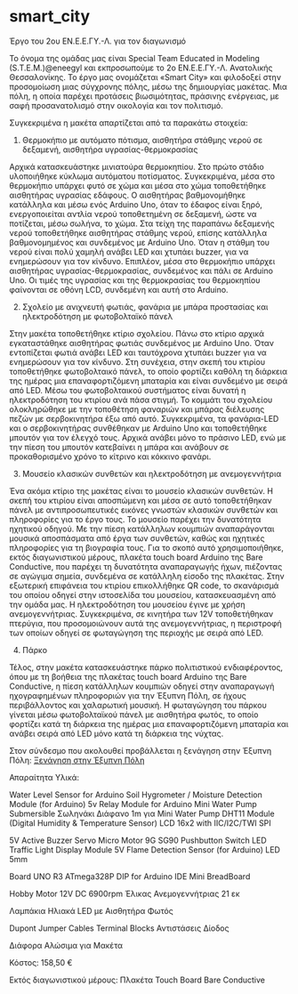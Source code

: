 # smart_city
Έργο του 2ου ΕΝ.Ε.Ε.ΓΥ.-Λ. για τον διαγωνισμό

Το όνομα της ομάδας μας είναι Special Team Educated in Modeling (S.T.E.M.)@eneegyl και εκπροσωπούμε το 2ο ΕΝ.Ε.Ε.ΓΥ.-Λ. Ανατολικής Θεσσαλονίκης. Το έργο μας ονομάζεται «Smart City» και φιλοδοξεί στην προσομοίωση μιας σύγχρονης πόλης, μέσω της δημιουργίας μακέτας. Μια πόλη, η οποία παρέχει προτάσεις βιωσιμότητας, πράσινης ενέργειας, με σαφή προσανατολισμό στην οικολογία και τον πολιτισμό.

Συγκεκριμένα η μακέτα απαρτίζεται από τα παρακάτω στοιχεία:

1. Θερμοκήπιο με αυτόματο πότισμα, αισθητήρα στάθμης νερού σε δεξαμενή, αισθητήρα υγρασίας-θερμοκρασίας
  
Αρχικά κατασκευάστηκε μινιατούρα θερμοκηπίου. Στο πρώτο στάδιο υλοποιήθηκε κύκλωμα αυτόματου ποτίσματος. Συγκεκριμένα, μέσα στο θερμοκήπιο υπάρχει φυτό σε χώμα και μέσα στο χώμα τοποθετήθηκε αισθητήρας υγρασίας εδάφους. Ο αισθητήρας βαθμονομήθηκε κατάλληλα και μέσω ενός Arduino Uno, όταν το έδαφος είναι ξηρό, ενεργοποιείται αντλία νερού τοποθετημένη σε δεξαμενή, ώστε να ποτίζεται, μέσω σωλήνα, το χώμα.
Στα τείχη της παραπάνω δεξαμενής νερού τοποθετήθηκε αισθητήρας στάθμης νερού, επίσης κατάλληλα βαθμονομημένος και συνδεμένος με Arduino Uno. Όταν η στάθμη του νερού είναι πολύ χαμηλή ανάβει LED και χτυπάει buzzer, για να ενημερώσουν για τον κίνδυνο.
Επιπλέον, μέσα στο θερμοκήπιο υπάρχει αισθητήρας υγρασίας-θερμοκρασίας, συνδεμένος και πάλι σε Arduino Uno. Οι τιμές της υγρασίας και της θερμοκρασίας του θερμοκηπίου φαίνονται σε οθόνη LCD, συνδεμένη και αυτή στο Arduino.


2. Σχολείο με ανιχνευτή φωτιάς, φανάρια με μπάρα προστασίας και ηλεκτροδότηση με φωτοβολταϊκό πάνελ
   
Στην μακέτα τοποθετήθηκε κτίριο σχολείου. Πάνω στο κτίριο αρχικά εγκαταστάθηκε αισθητήρας φωτιάς συνδεμένος με Arduino Uno. Όταν εντοπίζεται φωτιά ανάβει LED και ταυτόχρονα χτυπάει buzzer για να ενημερώσουν για τον κίνδυνο. Στη συνέχεια, στην σκεπή του κτιρίου τοποθετήθηκε φωτοβολταικό πάνελ, το οποίο φορτίζει καθόλη τη διάρκεια της ημέρας μια επαναφορτιζόμενη μπαταρία και είναι συνδεμένο με σειρά από LED. Μέσω του φωτοβολταικού συστήματος είναι δυνατή η ηλεκτροδότηση του κτιρίου ανά πάσα στιγμή.
Το κομμάτι του σχολείου ολοκληρώθηκε με την τοποθέτηση φαναριών και μπάρας διέλευσης πεζών με σερβοκινητήρα έξω από αυτό. Συγκεκριμένα, τα φανάρια-LED και ο σερβοκινητήρας συνθέθηκαν με Arduino Uno και τοποθετήθηκε μπουτόν για τον έλεγχό τους. Αρχικά ανάβει μόνο το πράσινο LED, ενώ με την πίεση του μπουτόν κατεβαίνει η μπάρα και ανάβουν σε προκαθορισμένο χρόνο το κίτρινο και κόκκινο φανάρι.

3. Μουσείο κλασικών συνθετών και ηλεκτροδότηση με ανεμογεννήτρια
   
Ένα ακόμα κτίριο της μακέτας είναι το μουσείο κλασικών συνθετών. Η σκεπή του κτιρίου είναι αποσπώμενη και μέσα σε αυτό τοποθετήθηκαν πάνελ με αντιπροσωπευτικές εικόνες γνωστών κλασικών συνθετών και πληροφορίες για το έργο τους. Το μουσείο παρέχει την δυνατότητα ηχητικού οδηγού. Με την πίεση κατάλληλων κουμπιών αναπαράγονται μουσικά αποσπάσματα από έργα των συνθετών, καθώς και ηχητικές πληροφορίες για τη βιογραφία τους. Για το σκοπό αυτό χρησιμοποιήθηκε, εκτός διαγωνιστικού μέρους, πλακέτα touch board Arduino της Bare Conductive, που παρέχει τη δυνατότητα αναπαραγωγής ήχων, πιέζοντας σε αγώγιμα σημεία, συνδεμένα σε κατάλληλη είσοδο της πλακέτας. Στην εξωτερική επιφάνεια του κτιρίου επικολλήθηκε QR code, το σκανάρισμά του οποίου οδηγεί στην ιστοσελίδα του μουσείου, κατασκευασμένη από την ομάδα μας.
Η ηλεκτροδότηση του μουσείου έγινε με χρήση ανεμογεννήτριας. Συγκεκριμένα, σε κινητήρα των 12V τοποθετήθηκαν πτερύγια, που προσομοιώνουν αυτά της ανεμογεννήτριας, η περιστροφή των οποίων οδηγεί σε φωταγώγηση της περιοχής με σειρά από LED.

4. Πάρκο
   
Τέλος, στην μακέτα κατασκευάστηκε πάρκο πολιτιστικού ενδιαφέροντος, όπου με τη βοήθεια της πλακέτας touch board Arduino της Bare Conductive, η πίεση κατάλληλων κουμπιών οδηγεί στην αναπαραγωγή ηχογραφημένων πληροφοριών για την Έξυπνη Πόλη, σε ήχους περιβάλλοντος και χαλαρωτική μουσική. Η φωταγώγηση του πάρκου γίνεται μέσω φωτοβολταϊκού πάνελ με αισθητήρα φωτός, το οποίο φορτίζει κατά τη διάρκεια της ημέρας μια επαναφορτιζόμενη μπαταρία και ανάβει σειρά από LED μόνο κατά τη διάρκεια της νύχτας.

Στον σύνδεσμο που ακολουθεί προβάλλεται η ξενάγηση στην Έξυπνη Πόλη:
[Ξενάγηση στην Έξυπνη Πόλη](https://youtu.be/e4sk_O5HffA)




Απαραίτητα Υλικά:

Water Level Sensor for Arduino
Soil Hygrometer / Moisture Detection Module (for Arduino)
5v Relay Module for Arduino
Mini Water Pump Submersible
Σωληνάκι Διάφανο 1m για Mini Water Pump
DHT11 Module (Digital Humidity & Temperature Sensor)
LCD 16x2 with IIC/I2C/TWI SPI

5V Active Buzzer
Servo Micro Motor 9G SG90
Pushbutton Switch
LED Traffic Light Display Module 5V
Flame Detection Sensor (for Arduino)
LED  5mm


Board UNO R3 ATmega328P DIP for Arduino IDE
Mini BreadBoard

Hobby Motor 12V DC 6900rpm
Έλικας Ανεμογεννήτριας 21 εκ

Λαμπάκια Ηλιακά LED με Αισθητήρα Φωτός

Dupont Jumper Cables
Terminal Blocks
Αντιστάσεις
Δίοδος

Διάφορα Αλώσιμα για Μακέτα

Κόστος: 158,50 €

Εκτός διαγωνιστικού μέρους: Πλακέτα Touch Board Bare Conductive
